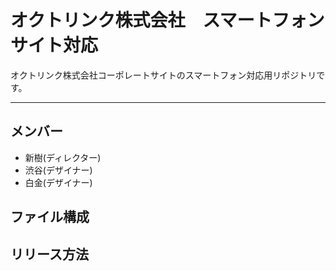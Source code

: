# オクトリンク株式会社　スマートフォンサイト対応
オクトリンク株式会社コーポレートサイトのスマートフォン対応用リポジトリです。

---

## メンバー
* 新樹(ディレクター)
* 渋谷(デザイナー)
* 白金(デザイナー)

## ファイル構成

## リリース方法